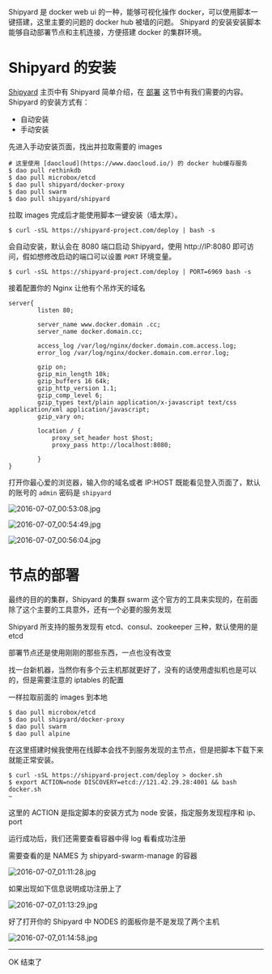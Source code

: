 Shipyard 是 docker web ui 的一种，能够可视化操作 docker，可以使用脚本一键搭建，这里主要的问题的 docker hub 被墙的问题。
Shipyard 的安装安装脚本能够自动部署节点和主机连接，方便搭建 docker 的集群环境。

<!--more-->

# Shipyard 的安装
[Shipyard](https://shipyard-project.com/) 主页中有 Shipyard 简单介绍，在 [部署](https://shipyard-project.com/docs/deploy/) 这节中有我们需要的内容。
Shipyard 的安装方式有：

- 自动安装
- 手动安装

先进入手动安装页面，找出并拉取需要的 images

```shell
# 这里使用 [daocloud](https://www.daocloud.io/) 的 docker hub缓存服务
$ dao pull rethinkdb
$ dao pull microbox/etcd
$ dao pull shipyard/docker-proxy
$ dao pull swarm 
$ dao pull shipyard/shipyard
```
拉取 images 完成后才能使用脚本一键安装（墙太厚）。

```shell
$ curl -sSL https://shipyard-project.com/deploy | bash -s
```
会自动安装，默认会在 8080 端口启动 Shipyard，使用 http://IP:8080 即可访问，假如想修改启动的端口可以设置 ```PORT``` 环境变量。

```shell
$ curl -sSL https://shipyard-project.com/deploy | PORT=6969 bash -s
```

接着配置你的 Nginx 让他有个吊炸天的域名

```nginx
server{
        listen 80;

        server_name www.docker.domain .cc;
        server_name docker.domain.cc;

        access_log /var/log/nginx/docker.domain.com.access.log;
        error_log /var/log/nginx/docker.domain.com.error.log;

        gzip on;
        gzip_min_length 10k;
        gzip_buffers 16 64k;
        gzip_http_version 1.1;
        gzip_comp_level 6;
        gzip_types text/plain application/x-javascript text/css application/xml application/javascript;
        gzip_vary on;

        location / {
            proxy_set_header host $host;
            proxy_pass http://localhost:8080;

        }
}
```
打开你最心爱的浏览器，输入你的域名或者 IP:HOST 既能看见登入页面了，默认的账号的 ```admin``` 密码是 ```shipyard```

![2016-07-07_00:53:08.jpg](http://7xtq0y.com1.z0.glb.clouddn.com/2016-07-07_00:53:08.jpg)

![2016-07-07_00:54:49.jpg](http://7xtq0y.com1.z0.glb.clouddn.com/2016-07-07_00:54:49.jpg)

![2016-07-07_00:56:04.jpg](http://7xtq0y.com1.z0.glb.clouddn.com/2016-07-07_00:56:04.jpg)


# 节点的部署

最终的目的的集群，Shipyard 的集群 swarm 这个官方的工具来实现的，在前面除了这个主要的工具意外，还有一个必要的服务发现

Shipyard 所支持的服务发现有 etcd、consul、zookeeper 三种，默认使用的是 etcd

部署节点还是使用刚刚的那些东西，一点也没有改变

找一台新机器，当然你有多个云主机那就更好了，没有的话使用虚拟机也是可以的，但是需要注意的 iptables 的配置

一样拉取前面的 images 到本地

```shell
$ dao pull microbox/etcd
$ dao pull shipyard/docker-proxy
$ dao pull swarm 
$ dao pull alpine
```
在这里搭建时候我使用在线脚本会找不到服务发现的主节点，但是把脚本下载下来就能正常安装。

```shell 
$ curl -sSL https://shipyard-project.com/deploy > docker.sh
$ export ACTION=node DISCOVERY=etcd://121.42.29.28:4001 && bash docker.sh                                                                                                       ~
```
这里的 ACTION 是指定脚本的安装方式为 node 安装，指定服务发现程序和 ip、port

运行成功后，我们还需要查看容器中得 log 看看成功注册

需要查看的是 NAMES 为 shipyard-swarm-manage 的容器

![2016-07-07_01:11:28.jpg](http://7xtq0y.com1.z0.glb.clouddn.com/2016-07-07_01:11:28.jpg)

如果出现如下信息说明成功注册上了

![2016-07-07_01:13:29.jpg](http://7xtq0y.com1.z0.glb.clouddn.com/2016-07-07_01:13:29.jpg)

好了打开你的 Shipyard 中 NODES 的面板你是不是发现了两个主机

![2016-07-07_01:14:58.jpg](http://7xtq0y.com1.z0.glb.clouddn.com/2016-07-07_01:14:58.jpg)

----

OK 结束了


